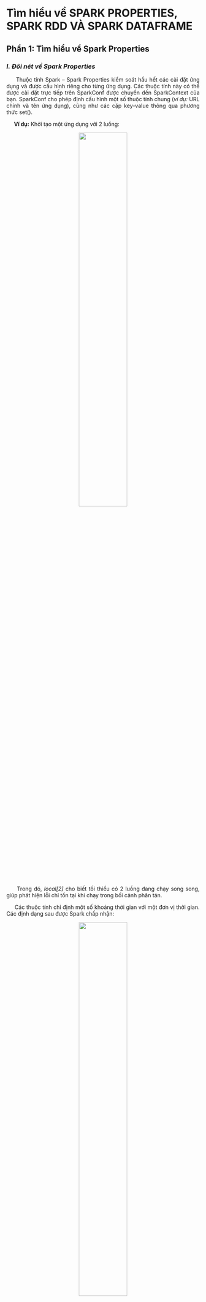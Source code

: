 # Tìm hiểu về SPARK PROPERTIES, SPARK RDD VÀ SPARK DATAFRAME

## Phần 1: Tìm hiểu về Spark Properties
### *I. Đôi nét về Spark Properties*
<p align="justify"> &nbsp;&nbsp;&nbsp;&nbsp; Thuộc tính Spark – Spark Properties kiểm soát hầu hết các cài đặt ứng dụng và được cấu hình riêng cho từng ứng dụng. Các thuộc tính này có thể được cài đặt trực tiếp trên SparkConf được chuyển đến SparkContext của bạn. SparkConf cho phép định cấu hình một số thuộc tính chung (<i>ví dụ:</i> URL chính và tên ứng dụng), cũng như các cặp key-value thông qua phương thức set().

<p align="justify"> &nbsp;&nbsp;&nbsp;&nbsp; <b>Ví dụ:</b> Khởi tạo một ứng dụng với 2 luồng:
<p align="center"> <img src ="https://user-images.githubusercontent.com/74041962/106387193-3ade5800-640b-11eb-8a58-2ae06da3b29b.JPG"width="50%"/>
<p align="justify"> &nbsp;&nbsp;&nbsp;&nbsp; Trong đó, <i>local[2]</i> cho biết tối thiểu có 2 luồng đang chạy song song, giúp phát hiện lỗi chỉ tồn tại khi chạy trong bối cảnh phân tán.
</p>
<p align="justify"> &nbsp;&nbsp;&nbsp;&nbsp; Các thuộc tính chỉ định một số khoảng thời gian với một đơn vị thời gian. Các định dạng sau được Spark chấp nhận:
<p align="center"> <img src ="https://user-images.githubusercontent.com/74041962/106387420-2d759d80-640c-11eb-8a57-3fb4b1855699.JPG"width="50%"/>
<p align="justify"> &nbsp;&nbsp;&nbsp;&nbsp; Các định dạng thuộc tính kích thước byte có trong Spark”
<p align="center"> <img src ="https://user-images.githubusercontent.com/74041962/106387429-3f574080-640c-11eb-83e2-e618851af5d8.JPG"width="50%"/>


### *II. Tải động với Spark Properties (Dynamically loading Spark Properties)*
<p align="justify"> &nbsp;&nbsp;&nbsp;&nbsp; Trong một sô trường hợp, ta có thể tránh việc thiết lập cứng cho các cấu hình mặc định trong một SparkConf.
</p>
<p align="justify"> &nbsp;&nbsp;&nbsp;&nbsp;<b>Ví dụ:</b>Nếu muốn chạy cùng một ứng dụng với các bản gốc khác nhau hoặc số lượng bộ nhớ khác nhau thì chỉ cần dùng <i>SparkConf()</i> mà Spark cung cấp, cho phép tạo một SparkConf trống.
</p>
<p align="center"> <img src ="https://user-images.githubusercontent.com/74041962/106387576-ef2cae00-640c-11eb-8eaa-a207dbab3291.JPG" width="50%"/>
<p align="justify"> &nbsp;&nbsp;&nbsp;&nbsp;Sau đó, chỉ việc cung cấp các giá trị cấu hình trong lúc chạy Spark:
</p>
<p align="center"> <img src ="https://user-images.githubusercontent.com/74041962/106387567-eb992700-640c-11eb-8f11-e9a7aea9ab6d.JPG" width="50%"/>
<p align="justify"> &nbsp;&nbsp;&nbsp;&nbsp;Trong đó, công <i>spark-submit</i> cụ và trình bao Spark hỗ trợ hai cách để tải cấu hình động. Đầu tiên là các tùy chọn dòng lệnh, chẳng hạn như <i>--master</i>, như được hiển thị ở trên. spark-submit có thể chấp nhận bất kỳ thuộc tính Spark nào bằng cách sử dụng <i>--conf/-c</i> cờ, nhưng sử dụng cờ đặc biệt cho các thuộc tính đóng một vai trò trong việc khởi chạy ứng dụng Spark. Đang chạy <i>./bin/spark-submit –help</i> sẽ hiển thị toàn bộ danh sách các tùy chọn này.


### *III. Các thuộc tính của Spark*
<p align="justify"> &nbsp;&nbsp;&nbsp;&nbsp;Các thuộc tính của Spark chủ yếu được chia thành hai loại:
</p>
<ul align="justify">
  <li><em><i>Liên quan đến triển khai:</i></em> <b>spark.driver.memory</b>, <b>spark.executor.instances</b>. Loại thuộc tính này có thể không bị ảnh hưởng khi thiết lập theo chương trình <b>SparkConf</b> trong thời gian chạy hoặc hành vi tùy thuộc vào trình quản lý cụm và chế độ triển khai đã chọn trước. Do đó nên đặt thông qua file cấu trúc hoặc tùy chọn dòng lệnh <b>spark-submit</b>.</li>
  <li><em><i>Liên quan đến kiểm soát thời gian chạy Spark:</i></em><b> spark.task.maxFailures</b>.</li>
</ul>
<p align="justify"> &nbsp;&nbsp;&nbsp;&nbsp;Apache Spark cung cấp môt bộ giao diện người dùng trẻn website: <i>http://localhost:4040</i> (Job, Stages, Tasks, Strorage, Environment, Executors và SQL). Để có thể xem các thược tính của Spark, mọi người vào thẻ Environment. Ngoài ra, có thể xác định giá trị mặc định thông qua <i>spark-defaults.conf</i>. Các thuộc tính mặc định có sẵn trong Spark đều có giá trị mặc định hợp lý.
</p>

#### *1. Một vài thuộc tính ứng dụng - Application Properties*
<p align="center"> <img src ="https://user-images.githubusercontent.com/74041962/106388128-a62a2900-640f-11eb-8129-f0aa20113ab6.JPG" width="50%"/>
  
#### *2. Một vài thuộc tính xáo trộn - Shuffle Behavior*
<p align="center"> <img src ="https://user-images.githubusercontent.com/74041962/106388129-a75b5600-640f-11eb-9145-80950465c940.JPG" width="50%"/>
  
#### *3. Giao diện người dùng Spark - Spark UI*
<p align="center"> <img src ="https://user-images.githubusercontent.com/74041962/106388131-a7f3ec80-640f-11eb-8024-106d198c3bf3.JPG" width="50%"/>

#### *4. Nén và tuần tự hóa (Compression and Serialization)*
<p align="justify"> &nbsp;&nbsp;&nbsp;&nbsp;spark.rdd.compress - Có nén các phân vùng tuần tự</p>
<p align="justify"> &nbsp;&nbsp;&nbsp;&nbsp;<b>Ví dụ:</b> StorageLevel.MEMORY_ONLY_SERtrong Java và Scala hoặc StorageLevel.MEMORY_ONLY trong Python). Có thể tiết kiệm không gian đáng kể với chi phí tăng thêm thời gian CPU. Nén sẽ sử dụng tới thuộc tính spark.io.compression.codec. Ngoài ra còn có:</p>
<ul align="justify">
  <li><em>spark.serializer</em></li>
  <li><em>spark.serializer.objectStreamReset</em></li>
  <li><em>spark.kryoserializer.buffer</em></li>
  <li><em>spark.kryo.registrator</em></li>
  <li><em>spark.kryo.referenceTracking, ...</em></li>
</ul>

### *IV. Các thuộc tính khác*
<p align="justify"> &nbsp;&nbsp;&nbsp;&nbsp;Ngoài các loại thuộc tính trên Spark còn hỗ trợ nhiều loại thuộc tính khác nhau:</p>
<ul align="justify">
  <li><em>Môi trường thực thi (Runtime Environment)</em></li>
  <li><em>Quản lý bộ nhớ (Memory Management)</em></li>
  <li><em>Hành vi thực thi (Execution Behavior)</em></li>
  <li><em>Chỉ số thực thi (Executor Metrics)</em></li>
  <li><em>Kết nối mạng (Networking)</em></li>
  <li><em>Lập lịch (Scheduling)</em></li>
  <li><em>Chế độ thực thi rào cản (Barrier Execution Mode)</em></li>
  <li><em>Phân bố động (Dynamic Allocation)</em></li>
  <li><em>Cấu hình Thread (Thread Configurations)</em></li>
  <li><em>Bảo mật (Security)</em></li>
</ul>

## Phần 2: Tìm hiểu về Spark RDD
### *I. Tổng quát về Resilient Distributed Datasets – RDD*
<p align="justify"> &nbsp;&nbsp;&nbsp;&nbsp;RDD (Resilient Distributed Datasets) được định nghĩa trong Spark Core. Nó đại diện cho một collection các item đã được phân tán trên các cluster, và có thể xử lý phân tán. PySpark sử dụng PySpark RDDs và nó chỉ là 1 object của Python nên khi bạn viết code RDD transformations trên Java thực ra khi run, những transformations đó được ánh xạ lên object PythonRDD trên Java.</p>
<p align="justify"> &nbsp;&nbsp;&nbsp;&nbsp;Bên cạnh đó, RDD còn được hiểu là cấu trúc dữ liệu nền tảng của Spark, được sử dụng để phát triển Spark từ khi dự án này mới được ra đời. Resilient ở đây có thể hiểu là khả năng khôi phục dữ liệu khi dữ liệu xảy ra lỗi hoặc bị mất dữ liệu trong quá trình sử dụng. Distributed có nghĩa là các phần tử và các đối tượng (objects) trong Spark là không thể thay đổi (immutable) và được phân tán ra nhiều nodes khác nhau trong một cluster. Chính thuộc tính này của RDD cho phép Spark có thể thực hiện các thuật toán và tiến hành xử lý một cách song song, qua đó giúp tăng tốc độ và hiệu suất của hệ thống.</p>
<p align="justify"> &nbsp;&nbsp;&nbsp;&nbsp;RDDs có thể chứa bất kỳ kiểu dữ liệu nào của Python, Java, hoặc đối tượng Scala, bao gồm các kiểu dữ liệu do người dùng định nghĩa. Thông thường, RDD chỉ cho phép đọc, phân mục tập hợp của các bản ghi. RDDs có thể được tạo ra qua điều khiển xác định trên dữ liệu trong bộ nhớ hoặc RDDs, RDD là một tập hợp có khả năng chịu lỗi mỗi thành phần có thể được tính toán song song.</p>

### *II. II.	Các đặc điểm của Spark RDD*
#### *1. Tính toán trong bộ nhớ*
<p align="justify"> &nbsp;&nbsp;&nbsp;&nbsp;Spark RDD cung cấp khả năng tính toán trong bộ nhớ. Nó lưu trữ các kết quả trung gian trong bộ nhớ phân tán (RAM) thay vì lưu trữ ổn định (đĩa).</p>

#### *2. Lazy Evaluations*
<p align="justify"> &nbsp;&nbsp;&nbsp;&nbsp;Tất cả các phép biến đổi trong Apache Spark đều được gọi là lười biếng (lazy), ở chỗ chúng không tính toán ngay kết quả của chúng. Thay vào đó, nó chỉ nhớ các phép biến đổi được áp dụng cho một số tập dữ liệu cơ sở.
</p>
<p align="justify"> &nbsp;&nbsp;&nbsp;&nbsp;Spark tính toán các phép biến đổi khi một hành động yêu cầu kết quả cho driver của chương trình.
</p>

#### *3. Khả năng chịu lỗi*
<p align="justify"> &nbsp;&nbsp;&nbsp;&nbsp;RDD có khả năng chịu lỗi vì chúng theo dõi thông tin dòng dữ liệu để tự động xây dựng lại dữ liệu bị mất khi bị lỗi. Nó xây dựng lại dữ liệu bị mất khi lỗi bằng cách sử dụng dòng (lineage), mỗi RDD nhớ cách nó được tạo ra từ các tập dữ liệu khác (bằng các phép biến đổi như map, join hoặc GroupBy) để tạo lại chính nó.</p>

#### *4. Tính bất biến*
<p align="justify"> &nbsp;&nbsp;&nbsp;&nbsp;Dữ liệu an toàn để chia sẻ trên các process. Ngoài ra, nó cũng có thể được tạo hoặc truy xuất bất cứ lúc nào giúp dễ dàng lưu vào bộ nhớ đệm, chia sẻ và nhân rộng. Vì vậy, chúng ta có thể sử dụng nó để đạt được sự thống nhất trong tính toán.</p>

#### *5. Phân vùng*
<p align="justify"> &nbsp;&nbsp;&nbsp;&nbsp;Phân vùng là đơn vị cơ bản của tính song song trong Spark RDD. Mỗi phân vùng là một phân chia dữ liệu hợp lý mà có thể thay đổi được. Ta có thể tạo một phân vùng thông qua một số biến đổi trên các phân vùng hiện có</p>

#### *6. Sự bền bỉ (Persistence)*
<p align="justify"> &nbsp;&nbsp;&nbsp;&nbsp;Người dùng có thể cho biết họ sẽ sử dụng lại những RDD nào và chọn hướng lưu trữ cho họ (ví dụ: lưu trữ trong bộ nhớ hoặc trên Đĩa).</p>
#### *7. Hoạt động chi tiết thô (Coarse-grained Operations)*
<p align="justify"> &nbsp;&nbsp;&nbsp;&nbsp;Nó áp dụng cho tất cả các phần tử trong bộ dữ liệu thông qua map hoặc fiter hoặc group theo hoạt động.</p>
#### *8. Vị trí – độ dính (Location – Stickiness)*
<p align="justify"> &nbsp;&nbsp;&nbsp;&nbsp;RDD có khả năng xác định ưu tiên vị trí để tính toán các phân vùng. Tùy chọn vị trí đề cập đến thông tin về vị trí của RDD. DAGScheduler đặt các phân vùng theo cách sao cho tác vụ gần với dữ liệu nhất có thể. Do đó, tốc độ tính toán có thể tăng.</p>
## Phần 3: Tài liệu tham khảo
&nbsp;&nbsp;&nbsp;&nbsp; 1.	https://spark.apache.org/docs/latest/configuration.html

&nbsp;&nbsp;&nbsp;&nbsp; 2.	https://docs.cloudera.com/runtime/7.2.6/running-spark-applications/topics/spark-configure-properties-spark-defaults-conf.html

&nbsp;&nbsp;&nbsp;&nbsp; 3.	https://sparkbyexamples.com/pyspark-tutorial/

&nbsp;&nbsp;&nbsp;&nbsp; 4.	http://itechseeker.com/tutorials/apache-spark/lap-trinh-spark-voi-scala/spark-sql-dataset-va-dataframes/

&nbsp;&nbsp;&nbsp;&nbsp; 5.	https://dzone.com/articles/pyspark-dataframe-tutorial-introduction-to-datafra

&nbsp;&nbsp;&nbsp;&nbsp; 6.	https://www.tutorialspoint.com/pyspark/pyspark_rdd.htm
